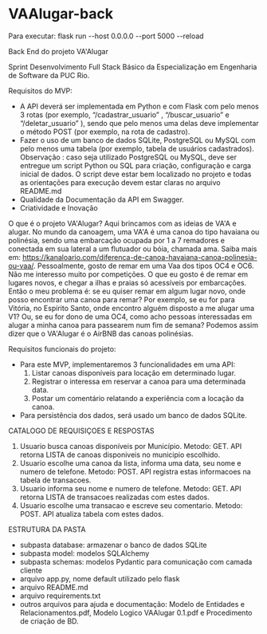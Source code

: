 # VAAlugar-back
Para executar:
flask run --host 0.0.0.0 --port 5000 --reload


Back End do projeto VA'Alugar

Sprint Desenvolvimento Full Stack Básico da Especialização em Engenharia de Software da PUC Rio.

Requisitos do MVP:

- A API deverá ser implementada em Python e com Flask com pelo menos 3 rotas (por exemplo, “/cadastrar_usuario” , “/buscar_usuario” e “/deletar_usuario” ), sendo que pelo menos uma delas deve implementar o método POST (por exemplo, na rota de cadastro).
- Fazer o uso de um banco de dados SQLite, PostgreSQL ou MySQL com pelo menos uma tabela (por exemplo, tabela de usuários cadastrados). Observação : caso seja utilizado PostgreSQL ou MySQL, deve ser entregue um script Python ou SQL para criação, configuração e carga inicial de dados. O script deve estar bem localizado no projeto e todas as orientações para execução devem estar claras no arquivo README.md
- Qualidade da Documentação da API em Swagger.
- Criatividade e Inovação

O que é o projeto VA'Alugar?
  Aqui brincamos com as ideias de VA'A e alugar. 
  No mundo da canoagem, uma VA'A é uma canoa do tipo havaiana ou polinésia, sendo uma embarcação ocupada por 1 a 7 remadores e conectada em sua lateral a um flutuador ou bóia, chamada ama. Saiba mais em: https://kanaloario.com/diferenca-de-canoa-havaiana-canoa-polinesia-ou-vaa/.
  Pessoalmente, gosto de remar em uma Vaa dos tipos OC4 e OC6. Não me interesso muito por competições. O que eu gosto é de remar em lugares novos, e chegar a ilhas e praias só acessíveis por embarcações. Então o meu problema é: se eu quiser remar em algum lugar novo, onde posso encontrar uma canoa para remar? Por exemplo, se eu for para Vitória, no Espírito Santo, onde encontro alguém disposto a me alugar uma V1? Ou, se eu for dono de uma OC4, como acho pessoas interessadas em alugar a minha canoa para passearem num fim de semana?
  Podemos assim dizer que o VA'Alugar é o AirBNB das canoas polinésias.

Requisitos funcionais do projeto:
- Para este MVP, implementaremos 3 funcionalidades em uma API:
  1. Listar canoas disponíveis para locação em determinado lugar.
  2. Registrar o interessa em reservar a canoa para uma determinada data.
  3. Postar um comentário relatando a experiência com a locação da canoa.
- Para persistência dos dados, será usado um banco de dados SQLite. 


CATALOGO DE REQUISIÇOES E RESPOSTAS

1. Usuario busca canoas disponíveis por Município. Metodo: GET. API retorna LISTA de canoas disponiveis no municipio escolhido.
2. Usuario escolhe uma canoa da lista, informa uma data, seu nome e numero de telefone. Metodo: POST. API registra estas informacoes na tabela de transacoes.
3. Usuario informa seu nome e numero de telefone. Metodo: GET. API retorna LISTA de transacoes realizadas com estes dados.
4. Usuario escolhe uma transacao e escreve seu comentario. Metodo: POST. API atualiza tabela com estes dados.

ESTRUTURA DA PASTA
- subpasta database: armazenar o banco de dados SQLite
- subpasta model: modelos SQLAlchemy
- subpasta schemas: modelos Pydantic para comunicação com camada cliente
- arquivo app.py, nome default utilizado pelo flask
- arquivo README.md
- arquivo requirements.txt
- outros arquivos para ajuda e documentação: Modelo de Entidades e Relacionamentos.pdf, Modelo Logico VAAlugar 0.1.pdf e Procedimento de criação de BD.

